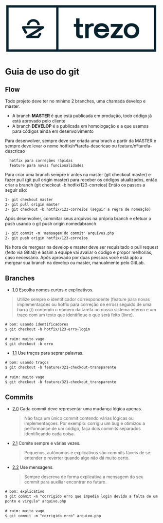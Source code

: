 ![avatar](https://raw.githubusercontent.com/trezoteam/git-style-guide/master/identidade-nova-azul.png)

# Guia de uso do git

## Flow

Todo projeto deve ter no mínimo 2 branches, uma chamada develop e master. 

* A branch **MASTER** é que está publicada em produção, todo código já está aprovado pelo cliente 
* A branch **DEVELOP** é a publicada em homologação e a que usamos para códigos ainda em desenvolvimento 

Para desenvolver, sempre deve ser criada uma brach a partir da MASTER e sempre deve levar o nome hotfix/nºtarefa-descricao ou feature/nºtarefa-descricao 

```
  hotfix para correções rápidas
  feature para novas funcionalidades
```

Para criar uma branch sempre ir antes na master (git checkout master) e fazer pull (git pull origin master) para receber os códigos atualizados, então criar a branch (git checkout -b hotfix/123-correios) Então os passos a seguir são: 

```
1- git checkout master
2- git pull origin master
3- git checkout -b hotfix/123-correios (seguir a regra de nomeação)
```
Após desenvolver, commitar seus arquivos na própria branch e efetuar o push usando o git push origin nomedabranch 

```
1- git commit -m 'mensagem do commit' arquivos.php
2- git push origin hotfix/123-correios
```

Na hora de mergear na develop e master deve ser requisitado o pull request (feito via Gitlab) e assim a equipe vai avaliar o código e propor melhorias, caso necessário. Após aprovado por duas pessoas você está apto a mergear sua branch na develop ou master, manualmente pelo GitLab. 

## Branches

  - [1.0](#) Escolha nomes curtos e explicativos.
  
  > Utilize sempre o identificador correspondente (feature para novas implementações ou hotfix para correção de erros) seguido de uma barra (/) contendo o número da tarefa no nosso sistema interno e um traço com um texto que identifique o que será feito (livre).

```
# bom: usando identificadores
$ git checkout -b hotfix/123-erro-login

# ruim: muito vago
$ git checkout -b erro
```

  - [1.1](#) Use traços para seprar palavras.

```
# bom: usando traços
$ git checkout -b feature/321-checkout-transparente

# ruim: muito vago
$ git checkout -b feature/321-checkout_transparente
```

## Commits

  - [2.0](#) Cada commit deve representar uma mudança lógica apenas.
  
    > Não faça um único commit contendo várias lógicas ou implementaçoes. Por exemplo: corrigiu um bug e otimizou a performance de um código, faça dois commits separados identificando cada coisa.
    
  - [2.1](#) Comite sempre e várias vezes.
  
    > Pequenos, autônomos e explicativos são commits fáceis de se entender e reverter quando algo não dá muito certo.
    
  - [2.2](#) Use mensagens.
  
    > Sempre descreva de forma explicativa a mensagem do seu commit para auxiliar encontrar no futuro.
        
  ```
  # bom: explicativo
  $ git commit -m "corrigido erro que impedia login devido a falta de um ponto e virgula" arquivo.php 

  # ruim: muito vago
  $ git commit -m "corrigido erro" arquivo.php 
  ```
    
    
    
